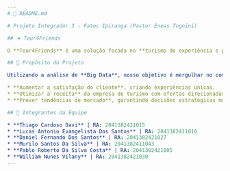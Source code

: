```yaml
---
# 📜 README.md

# Projeto Integrador 3 - Fatec Ipiranga (Pastor Éneas Tognini)

## ✈️ Tour4Friends

O **Tour4Friends** é uma solução focada no **turismo de experiência e peregrinação**, com o propósito de transformar a forma como as agências de viagem interagem com seus clientes.

## 🎯 Propósito do Projeto

Utilizando a análise de **Big Data**, nosso objetivo é mergulhar no comportamento e nas preferências dos viajantes para oferecer pacotes de viagem totalmente personalizados. A meta é clara:

* **Aumentar a satisfação do cliente**, criando experiências únicas.
* **Otimizar a receita** da empresa de turismo com ofertas direcionadas.
* **Prever tendências de mercado**, garantindo decisões estratégicas mais eficientes e proativas.

## 👥 Integrantes da Equipe

* **Thiago Cardoso Davi** | RA: 2041382421015
* **Lucas Antonio Evangelista Dos Santos** | RA: 2041382411010
* **Daniel Fernando Dos Santos** | RA: 2041382421027
* **Murilo Santos Da Silva** | RA: 2041382411043
* **Pablo Roberto Da Silva Costa** | RA: 2041382421005
* **William Nunes Vilany** | RA: 2041382421030
---
```

